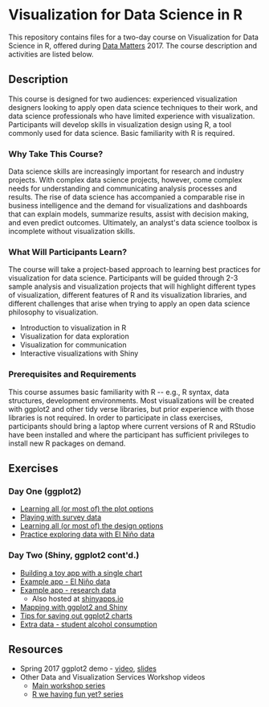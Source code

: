# Visualization for Data Science in R

This repository contains files for a two-day course on Visualization for Data Science in R, offered during [Data Matters](http://datamatters.org) 2017.  The course description and activities are listed below.

## Description

This course is designed for two audiences: experienced visualization designers looking to apply open data science techniques to their work, and data science professionals who have limited experience with visualization. Participants will develop skills in visualization design using R, a tool commonly used for data science. Basic familiarity with R is required.

### Why Take This Course?

Data science skills are increasingly important for research and industry projects. With complex data science projects, however, come complex needs for understanding and communicating analysis processes and results. The rise of data science has accompanied a comparable rise in business intelligence and the demand for visualizations and dashboards that can explain models, summarize results, assist with decision making, and even predict outcomes. Ultimately, an analyst's data science toolbox is incomplete without visualization skills.

### What Will Participants Learn?

The course will take a project-based approach to learning best practices for visualization for data science. Participants will be guided through 2-3 sample analysis and visualization projects that will highlight different types of visualization, different features of R and its visualization libraries, and different challenges that arise when trying to apply an open data science philosophy to visualization.

* Introduction to visualization in R
* Visualization for data exploration
* Visualization for communication
* Interactive visualizations with Shiny

### Prerequisites and Requirements

This course assumes basic familiarity with R -- e.g., R syntax, data structures, development environments. Most visualizations will be created with ggplot2 and other tidy verse libraries, but prior experience with those libraries is not required. In order to participate in class exercises, participants should bring a laptop where current versions of R and RStudio have been installed and where the participant has sufficient privileges to install new R packages on demand.

## Exercises

### Day One (ggplot2)

* [Learning all (or most of) the plot options](Day1/1-Adult-Plot.Rmd)
* [Playing with survey data](Day1/2-Survey.Rmd)
* [Learning all (or most of) the design options](Day1/3-Adult-Design.Rmd)
* [Practice exploring data with El Niño data](Day1/4-ElNino.Rmd)

### Day Two (Shiny, ggplot2 cont'd.)

* [Building a toy app with a single chart](Day2/sample%20app)
* [Example app - El Niño data](Day2/el%20nino)
* [Example app - research data](Day2/ratings)
  * Also hosted at [shinyapps.io](https://amz25.shinyapps.io/ratings/)
* [Mapping with ggplot2 and Shiny](Day2/mapping)
* [Tips for saving out ggplot2 charts](Day2/output)
* [Extra data - student alcohol consumption](Day2/student-alcohol-consumption)

## Resources

* Spring 2017 ggplot2 demo - [video](http://library.capture.duke.edu/Panopto/Pages/Viewer.aspx?id=dc3b4a39-2310-4690-8040-2e0192c31707), [slides](http://rpubs.com/amz25/rfun-ggplot2)
* Other Data and Visualization Services Workshop videos
  * [Main workshop series](http://bit.ly/DVSvideos)
  * [R we having fun yet? series](https://rfun.netlify.com/)
